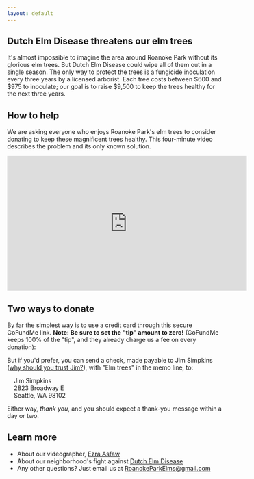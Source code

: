 ```yaml
---
layout: default
---
```


## Dutch Elm Disease threatens our elm trees

It's almost impossible to imagine the area around Roanoke Park without its glorious elm trees. But Dutch Elm Disease could wipe all of them out in a single season. The only way to protect the trees is a fungicide inoculation every three years by a licensed arborist. Each tree costs between $600 and $975 to inoculate; our goal is to raise $9,500 to keep the trees healthy for the next three years.

## How to help

We are asking everyone who enjoys Roanoke Park's elm trees to consider donating to keep these magnificent trees healthy. This four-minute video describes the problem and its only known solution.

<!-- Center the video -->
<div class="container">
<iframe width="560" height="315" src="https://www.youtube.com/embed/IMr0vxVy5Ug?si=SiZWNoX5hREH59_0" title="YouTube video player" frameborder="0" allow="accelerometer; autoplay; clipboard-write; encrypted-media; gyroscope; picture-in-picture; web-share" referrerpolicy="strict-origin-when-cross-origin" allowfullscreen></iframe>
</div>

## Two ways to donate

By far the simplest way is to use a credit card through this secure GoFundMe link. **Note: Be sure to set the "tip" amount to zero!** (GoFundMe keeps 100% of the "tip", and they already charge us a fee on every donation):

<div class="container">
<div class="gfm-embed" data-url="https://www.gofundme.com/f/help-protect-roanoke-parks-elms/widget/medium?sharesheet=fundraiser sidebar&attribution_id=undefined"></div><script defer src="https://www.gofundme.com/static/js/embed.js"></script>
</div>


But if you'd prefer, you can send a check, made payable to Jim Simpkins ([why should you trust Jim?](./jim-simpkins.html)), with "Elm trees" in the memo line, to:


&nbsp;&nbsp;&nbsp; Jim Simpkins<br/>
&nbsp;&nbsp;&nbsp; 2823 Broadway E<br/>
&nbsp;&nbsp;&nbsp; Seattle, WA 98102

Either way, *thank you*, and you should expect a thank-you message within a day or two.

## Learn more
- About our videographer, [Ezra Asfaw](./videographer.html)<br/>
- About our neighborhood's fight against [Dutch Elm Disease](./learn-more.html)<br/>
- Any other questions? Just email us at RoanokeParkElms@gmail.com
